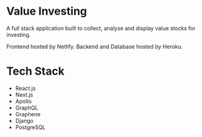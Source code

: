# Value Investing
A full stack application built to collect, analyse and display value stocks for investing.

Frontend hosted by Netlify.
Backend and Database hosted by Heroku.

# Tech Stack
- React.js
- Next.js
- Apollo
- GraphQL
- Graphene
- Django
- PostgreSQL
